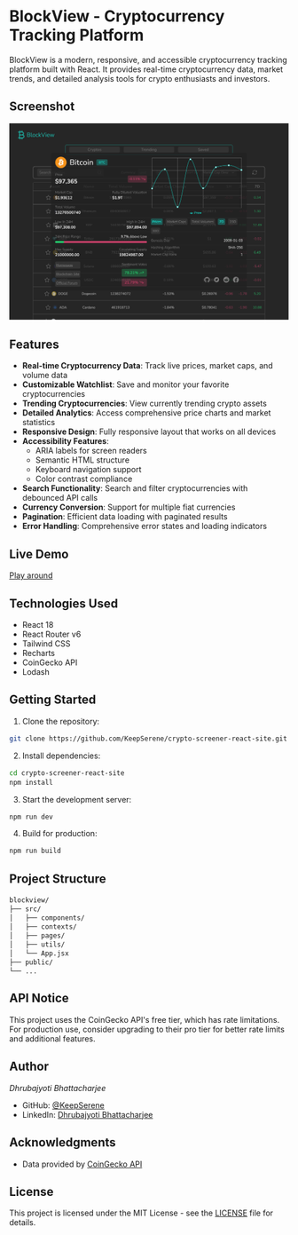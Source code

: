 # BlockView - Cryptocurrency Tracking Platform

BlockView is a modern, responsive, and accessible cryptocurrency tracking platform built with React. It provides real-time cryptocurrency data, market trends, and detailed analysis tools for crypto enthusiasts and investors.

## Screenshot

![Desktop View](./public/block-view.png)

## Features

- **Real-time Cryptocurrency Data**: Track live prices, market caps, and volume data
- **Customizable Watchlist**: Save and monitor your favorite cryptocurrencies
- **Trending Cryptocurrencies**: View currently trending crypto assets
- **Detailed Analytics**: Access comprehensive price charts and market statistics
- **Responsive Design**: Fully responsive layout that works on all devices
- **Accessibility Features**:
  - ARIA labels for screen readers
  - Semantic HTML structure
  - Keyboard navigation support
  - Color contrast compliance
- **Search Functionality**: Search and filter cryptocurrencies with debounced API calls
- **Currency Conversion**: Support for multiple fiat currencies
- **Pagination**: Efficient data loading with paginated results
- **Error Handling**: Comprehensive error states and loading indicators

## Live Demo

[Play around](https://block-view-delta.vercel.app/)

## Technologies Used

- React 18
- React Router v6
- Tailwind CSS
- Recharts
- CoinGecko API
- Lodash

## Getting Started

1. Clone the repository:

```bash
git clone https://github.com/KeepSerene/crypto-screener-react-site.git
```

2. Install dependencies:

```bash
cd crypto-screener-react-site
npm install
```

3. Start the development server:

```bash
npm run dev
```

4. Build for production:

```bash
npm run build
```

## Project Structure

```
blockview/
├── src/
│   ├── components/
│   ├── contexts/
│   ├── pages/
│   ├── utils/
│   └── App.jsx
├── public/
└── ...
```

## API Notice

This project uses the CoinGecko API's free tier, which has rate limitations. For production use, consider upgrading to their pro tier for better rate limits and additional features.

## Author

_Dhrubajyoti Bhattacharjee_

- GitHub: [@KeepSerene](https://github.com/KeepSerene)
- LinkedIn: [Dhrubajyoti Bhattacharjee](https://www.linkedin.com/in/dhrubajyoti-bhattacharjee-320822318/)

## Acknowledgments

- Data provided by [CoinGecko API](https://www.coingecko.com/en/api)

## License

This project is licensed under the MIT License - see the [LICENSE](LICENSE) file for details.
